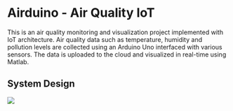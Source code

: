 # Airduino - Air Quality IoT

This is an air quality monitoring and visualization project implemented with IoT architecture. Air quality data such as temperature, humidity and pollution levels are collected using an Arduino Uno interfaced with various sensors. The data is uploaded to the cloud and visualized in real-time using Matlab.

## System Design

![](https://imgur.com/Pky7aiF.jpg)